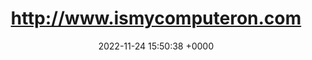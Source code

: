 ---
title: "http://www.ismycomputeron.com"
link: "http://www.ismycomputeron.com"
date: "2022-11-24 15:50:38 +0000"
---